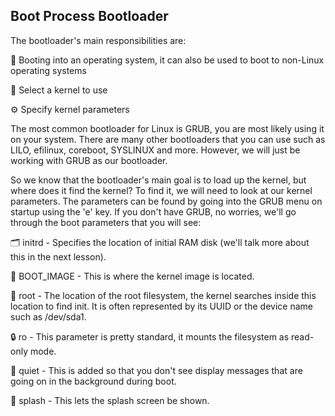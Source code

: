 ## Boot Process Bootloader

The bootloader's main responsibilities are:

🚀 Booting into an operating system, it can also be used to boot to non-Linux operating systems

🐧 Select a kernel to use

⚙️ Specify kernel parameters

The most common bootloader for Linux is GRUB, you are most likely using it on your system. There are many other bootloaders that you can use such as LILO, efilinux, coreboot, SYSLINUX and more. However, we will just be working with GRUB as our bootloader.

So we know that the bootloader's main goal is to load up the kernel, but where does it find the kernel? To find it, we will need to look at our kernel parameters. The parameters can be found by going into the GRUB menu on startup using the 'e' key. If you don't have GRUB, no worries, we'll go through the boot parameters that you will see:

🗂️ initrd - Specifies the location of initial RAM disk (we'll talk more about this in the next lesson).

📂 BOOT_IMAGE - This is where the kernel image is located.

📌 root - The location of the root filesystem, the kernel searches inside this location to find init. It is often represented by its UUID or the device name such as /dev/sda1.

🔒 ro - This parameter is pretty standard, it mounts the filesystem as read-only mode.

🤫 quiet - This is added so that you don't see display messages that are going on in the background during boot.

🌊 splash - This lets the splash screen be shown.

